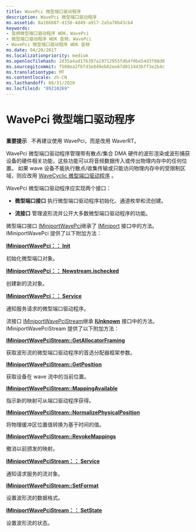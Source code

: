```yaml
---
title: WavePci 微型端口驱动程序
description: WavePci 微型端口驱动程序
ms.assetid: 8a166087-d158-4d49-a917-2a5a78b43cb4
keywords:
- 音频微型端口驱动程序 WDK，WavePci
- 微型端口驱动程序 WDK 音频，WavePci
- WavePci 微型端口驱动程序 WDK 音频
ms.date: 04/20/2017
ms.localizationpriority: medium
ms.openlocfilehash: 2d35a4ad176397a19712955fdb4f0be54d3f88d8
ms.sourcegitcommit: f500ea2fbfd3e849eb82ee67d011443bff3e2b4c
ms.translationtype: MT
ms.contentlocale: zh-CN
ms.lasthandoff: 08/31/2020
ms.locfileid: "89210269"
---
```

# <a name="wavepci-miniport-driver"></a>WavePci 微型端口驱动程序


## <span id="wavepci_miniport_driver"></span><span id="WAVEPCI_MINIPORT_DRIVER"></span>


**重要提示**   不再建议使用 WavePci，而是改用 WaverRT。

 

WavePci 微型端口驱动程序管理带有散点/集合 DMA 硬件的波形渲染或波形捕获设备的硬件相关功能，这些功能可以将音频数据传入或传出物理内存中的任何位置。 如果 wave 设备不能执行散点/收集传输或只能访问物理内存中的受限制区域，则应改用 [WaveCyclic 微型端口驱动程序](wavecyclic-miniport-driver.md) 。

WavePci 微型端口驱动程序应实现两个接口：

-   **微型端口接口** 执行微型端口驱动程序初始化、通道枚举和流创建。

-   **流接口** 管理波形流并公开大多数微型端口驱动程序的功能。

微型端口接口 [IMiniportWavePci](/windows-hardware/drivers/ddi/portcls/nn-portcls-iminiportwavepci)继承了 [IMiniport](/windows-hardware/drivers/ddi/portcls/nn-portcls-iminiport) 接口中的方法。 IMiniportWavePci 提供了以下附加方法：

[**IMiniportWavePci：： Init**](/windows-hardware/drivers/ddi/portcls/nf-portcls-iminiportwavepci-init)

初始化微型端口对象。

[**IMiniportWavePci：： Newstream.ischecked**](/windows-hardware/drivers/ddi/portcls/nf-portcls-iminiportwavepci-newstream)

创建新的流对象。

[**IMiniportWavePci：： Service**](/windows-hardware/drivers/ddi/portcls/nf-portcls-iminiportwavepci-service)

通知服务请求的微型端口驱动程序。

流接口 [IMiniportWavePciStream](/windows-hardware/drivers/ddi/portcls/nn-portcls-iminiportwavepcistream)继承 [**IUnknown**](/windows/desktop/api/unknwn/nn-unknwn-iunknown) 接口中的方法。 IMiniportWavePciStream 提供了以下附加方法：

[**IMiniportWavePciStream::GetAllocatorFraming**](/windows-hardware/drivers/ddi/portcls/nf-portcls-iminiportwavepcistream-getallocatorframing)

获取波形流的微型端口驱动程序的首选分配器框架参数。

[**IMiniportWavePciStream::GetPosition**](/windows-hardware/drivers/ddi/portcls/nf-portcls-iminiportwavepcistream-getposition)

获取设备在 wave 流中的当前位置。

[**IMiniportWavePciStream::MappingAvailable**](/windows-hardware/drivers/ddi/portcls/nf-portcls-iminiportwavepcistream-mappingavailable)

指示新的映射可从端口驱动程序获得。

[**IMiniportWavePciStream::NormalizePhysicalPosition**](/windows-hardware/drivers/ddi/portcls/nf-portcls-iminiportwavepcistream-normalizephysicalposition)

将物理缓冲区位置值转换为基于时间的值。

[**IMiniportWavePciStream::RevokeMappings**](/windows-hardware/drivers/ddi/portcls/nf-portcls-iminiportwavepcistream-revokemappings)

撤消以前颁发的映射。

[**IMiniportWavePciStream：： Service**](/windows-hardware/drivers/ddi/portcls/nf-portcls-iminiportwavepcistream-service)

通知请求服务的流对象。

[**IMiniportWavePciStream::SetFormat**](/windows-hardware/drivers/ddi/portcls/nf-portcls-iminiportwavepcistream-setformat)

设置波形流的数据格式。

[**IMiniportWavePciStream：： SetState**](/windows-hardware/drivers/ddi/portcls/nf-portcls-iminiportwavepcistream-setstate)

设置波形流的状态。
 

